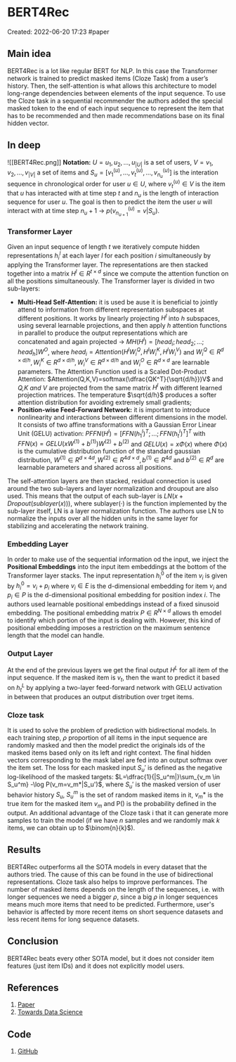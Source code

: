 # BERT4Rec
Created: 2022-06-20 17:23
#paper

## Main idea
BERT4Rec is a lot like regular BERT for NLP. In this case the Transformer network is trained to predict masked items (Cloze Task) from a user’s history. Then, the self-attention is what allows this architecture to model long-range dependencies between elements of the input sequence.
To use the Cloze task in a sequential recommender the authors added the special masked token to the end of each input sequence to represent the item that has to be recommended and then made recommendations base on its final hidden vector.

## In deep
![[BERT4Rec.png]]
**Notation:** $U={u_1,u_2,...,u_{|U|}}$ is a set of users, $V={v_1,v_2,...,v_{|V|}}$ a set of items and $S_u=[v_1^{(u)},...,v_t^{(u)},...,v_{n_u}^{(u)}]$ is the interation sequence in chronological order for user $u \in U$, where $v_t^{(u)} \in V$ is the item that *u* has interacted with at time step *t* and $n_u$ is the length of interaction sequence for user *u*. The goal is then to predict the item the user *u* will interact with at time step $n_u+1$ -> $p(v_{n_{u+1}}^{(u)}=v|S_u)$.

### Transformer Layer
Given an input sequence of length *t* we iteratively compute hidden representations $h_i^l$ at each layer *l* for each position *i* simultaneously by applying the Transformer layer. The representations are then stacked together into a matrix $H^l \in R^{t \times d}$ since we compute the attention function on all the positions simultaneously.
The Transformer layer is divided in two sub-layers:
- **Multi-Head Self-Attention:** it is used be ause it is beneficial to jointly attend to information from different representation subspaces at different positions. It works by linearly projecting $H^l$ into *h* subspaces, using several learnable projections, and then apply *h* attention functions in parallel to produce the output representations which are concatenated and again projected -> $MH(H^l)=[head_i;head_2;...;head_h]W^O$, where $head_i=Attention(H^lW_i^Q,H^lW_i^K,H^lW_i^V)$ and  $W_i^Q \in R^{d \times d/h}, W_i^K \in R^{d \times d/h}, W_i^V \in R^{d \times d/h}$ and $W_i^O \in R^{d \times d}$ are learnable parameters. The Attention Function used is a Scaled Dot-Product Attention: $Attention(Q,K,V)=softmax(\dfrac{QK^T}{\sqrt{d/h}})V$ and *Q,K and V* are projected from the same matrix $H^l$ with different learned projection matrices. The temperature $\sqrt{d/h}$ produces a softer attention distribution for avoiding extremely small gradients;
- **Position-wise Feed-Forward Network:** it is important to introduce nonlinearity and interactions between different dimensions in the model. It consists of two affine transformations with a Gaussian Error Linear Unit (GELU) activation: $PFFN(H^l)=[FFN(h_1^l)^T;...;FFN(h_t^l)^T]^T$ with $FFN(x)=GELU(xW^{(1)}+b^{(1)})W^{(2)}+b^{(2)}$ and $GELU(x)=x \Phi(x)$ where $\Phi(x)$ is the cumulative distribution function of the standard gaussian distribution, $W^{(1)} \in R^{d \times 4d}, W^{(2)} \in R^{4d \times d}, b^{(1)} \in R^{4d}$ and $b^{(2)} \in R^d$ are learnable parameters and shared across all positions.

The self-attention layers are then stacked, residual connection is used around the two sub-layers and layer normalization and droupout are also used. This means that the output of each sub-layer is $LN(x + Dropout(sublayer(x)))$, where sublayer(·) is the function implemented by the sub-layer itself, LN is a layer normalization function. The authors use LN to normalize the inputs over all the hidden units in the same layer for stabilizing and accelerating the network training.

### Embedding Layer
In order to make use of the sequential information od the input, we inject the **Positional Embeddings** into the input item embeddings at the bottom of the Transformer layer stacks. The input representation $h_i^0$ of the item $v_i$ is given by $h_i^0=v_i+p_i$ where $v_i \in E$ is the d-dimensional embedding for item $v_i$ and $p_i \in P$ is the d-dimensional positional embedding for position index *i*. The authors used learnable positional embeddings instead of a fixed sinusoid embedding. The positional embedding matrix $P \in R^{N \times d}$ allows th emodel to identify which portion of the input is dealing with. However, this kind of positional embedding imposes a restriction on the maximum sentence length that the model can handle.

### Output Layer
At the end of the previous layers we get the final output $H^L$ for all item of the input sequence. If the masked item is $v_t$, then the want to predict it based on $h_t^	L$ by applying a two-layer feed-forward network with GELU activation in between that produces an output distribution over trget items.

### Cloze task
It is used to solve the problem of prediction with bidirectional models. In each training step, $\rho$ proportion of all items in the input sequence are randomly masked and then the model predict the originals ids of the masked items based only on its left and right context. The final hidden vectors corresponding to the mask label are fed into an output softmax over the item set. The loss for each masked input $S_u'$ is defined as the negative log-likelihood of the masked targets: $L=\dfrac{1}{|S_u^m|}\sum_{v_m \in S_u^m} -\log P(v_m=v_m*|S_u')$, where $S_u'$ is the masked version of user behavior history $S_u$, $S_u^m$ is the set of random masked items in it, $v_m*$ is the true item for the masked item $v_m$ and P() is the probability defined in the output.
An additional advantage of the Cloze task i that it can generate more samples to train the model (if we have *n* samples and we randomly mak *k* items, we can obtain up to $\binom{n}{k}$).

## Results
BERT4Rec outperforms all the SOTA models in every dataset that the authors tried.
The cause of this can be found in the use of bidirectional representations. Cloze task also helps to improve performances.
The number of masked items depends on the length of the sequences, i.e. with longer sequences we need a bigger $\rho$, since a big $\rho$ in longer sequences means much more items that need to be predicted.
Furthermore, user's behavior is affected by more recent items on short sequence datasets and less recent items for long sequence datasets.

## Conclusion
BERT4Rec beats every other SOTA model, but it does not consider item features (just item IDs) and it does not explicitly model users. 

## References
1. [Paper](https://arxiv.org/pdf/1904.06690.pdf)
2. [Towards Data Science](https://towardsdatascience.com/build-your-own-movie-recommender-system-using-bert4rec-92e4e34938c5)

## Code
1. [GitHub](https://github.com/FeiSun/BERT4Rec?utm_source=catalyzex.com)
